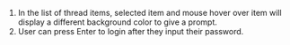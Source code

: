 1. In the list of thread items, selected item and mouse hover over item will display a different background color to give a prompt.
2. User can press Enter to login after they input their password.
